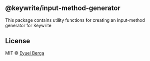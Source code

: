 ## @keywrite/input-method-generator

This package contains utility functions for creating an input-method generator
for Keywrite

## License

MIT © [Eyuel Berga](https://github.com/eyuelberga)
